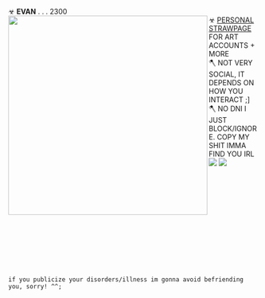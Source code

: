☣ **EVAN** . . . 2300 <img align="left" width="400" src="https://i.imgur.com/rZlQZqh.png"> <br/> 
☣ [PERSONAL STRAWPAGE](https://machetes.straw.page) FOR ART ACCOUNTS + MORE
</br> 🪓 NOT VERY SOCIAL, IT DEPENDS ON HOW YOU INTERACT ;]
<br/> 🪓 NO DNI I JUST BLOCK/IGNORE. COPY MY SHIT IMMA FIND YOU IRL <img src="https://pixels.crd.co/assets/images/gallery02/eb638353.gif?v=29416114"> <img src="https://wilardo.crd.co/assets/images/gallery29/7b92b803.gif?v=c0a0770b"> <br/> 

<br/> <br/> <br/> <br/> <br/> <br/> <br/> <br/> <br/> <br/> <br/> <br/> `if you publicize your disorders/illness im gonna avoid befriending you, sorry! ^^;`
